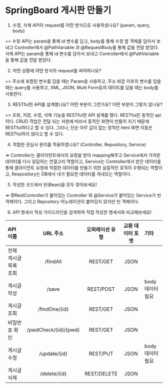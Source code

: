 # SpringBoard 게시판 만들기

1. 수정, 삭제 API의 request를 어떤 방식으로 사용하셨나요? (param, query, body)

=> 수정 API는 param을 통해 id 변수를 담고, body를 통해 수정 할 객체를 담아서 보내고 Controller에서 @PathVariable 과 @RequestBody를 통해 값을 전달 받았다.
   삭제 API는 param을 통해 id 변수를 담아서 보내고 Controller에서 @PathVariable을 통해 값을 전달 받았다.

2. 어떤 상황에 어떤 방식의 request를 써야하나요?

=> 주소에 포함된 변수를 담을 때는 Param을 사용하고,
   주소 바깥 이후의 변수를 담을 때는 query를 사용하고,
   XML, JSON, Multi Form등의 데이트를 담을 때는 body를 사용한다.

3. RESTful한 API를 설계했나요? 어떤 부분이 그런가요? 어떤 부분이 그렇지 않나요?

=> 조회, 저장, 수정, 삭제 기능을 RESTful한 API 설계를 했다. RESTful은 동적인 api이다. CRUD 작업은 전달 되는 자원에 따라서 동적인 화면이 만들어 지기 때문에 RESTful하다고 할 수 있다. 그러나, 단순 아무 값이 없는 정적인 html 화면 이동은 RESTful하지 않다고 할 수 있다.

4. 적절한 관심사 분리를 적용하였나요? (Controller, Repository, Service)

=> Controller는 클라이언트에서의 요청을 받아 mapping해주고 Service에서 가져온 데이터를 다시 응답하는 연결고리 역할이고,
   Service는 Controller에서 받은 데이터를 통해 클라이언트 요청에 적절한 데이터를 만들기 위한 실질적인 로직이 수행되는 역할이고,
   Respository는 DB에서 내가 필요한 데이터를 꺼내오는 역할이다.
   
5. 작성한 코드에서 빈(Bean)을 모두 찾아보세요!

=> @RestController가 붙어있는 Controller 와 @Service가 붙어있는 Service가 빈 객체이다. 그리고 Repository 어노테이션이 붙어있지 않지만 빈 객체이다.

6. API 명세서 작성 가이드라인을 검색하여 직접 작성한 명세서와 비교해보세요!

|API 이름|URL 주소|오퍼레이션 유형|교환 데이터 포맷|기타|
|:---|:---:|:---:|:---:|:---|
|전체 게시글 목록 조회|/findAll|REST/GET|JSON| |
|게시글 작성|/save|REST/POST|JSON|body데이터 필요|
|게시글 조회|/findOne/{id}|REST/GET|JSON| |
|비밀번호 확인|/pwdCheck/{id}/{pwd}|REST/GET|JSON| |
|게시글 수정|/update/{id}|REST/PUT|JSON|body데이터 필요 |
|게시글 삭제|/delete/{id}|REST/DELETE|JSON| |

